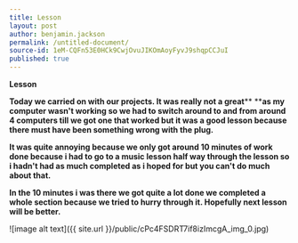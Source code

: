 ```yaml
---
title: Lesson
layout: post
author: benjamin.jackson
permalink: /untitled-document/
source-id: 1eM-CQFn53E0HCk9CwjOvuJIKOmAoyFyvJ9shqpCCJuI
published: true
---
```

**Lesson**

**Today we carried on with our projects. It was really not a great**** ****as my computer wasn't working so we had to switch around to and from around 4 computers till we got one that worked but it was a good lesson because there must have been something wrong with the plug.**

**It was quite annoying because we only got around 10 minutes of work done because i had to go to a music lesson half way through the lesson so i hadn't had as much completed as i hoped for but you can't do much about that.**

**In the 10 minutes i was there we got quite a lot done we completed a whole section because we tried to hurry through it. Hopefully next lesson will be better.**

![image alt text]({{ site.url }}/public/cPc4FSDRT7if8izImcgA_img_0.jpg)

